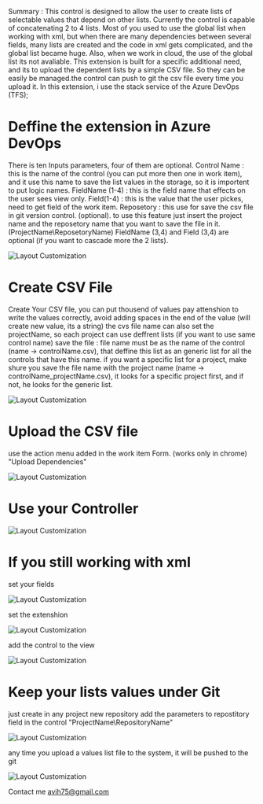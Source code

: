 Summary : This control is designed to allow the user to create lists of selectable values ​​that depend on other lists. Currently the control is capable of concatenating 2 to 4 lists.
Most of you used to use the global list when working with xml, but when there are many dependencies between several fields, many lists are created and the code in xml gets complicated, and the global list became huge.
Also, when we work in cloud, the use of the global list its not avaliable.
This extension is built for a specific additional need, and its to upload the dependent lists by a simple CSV file. So they can be easily be managed.the control can push to git the csv file every time you upload it.
In this extension, i use the stack service of the Azure DevOps (TFS);

# Deffine the extension in Azure DevOps

There is ten Inputs parameters, four of them are optional.
Control Name    : this is the name of the control (you can put more then one in work item),
                  and it use this name to save the list values in the storage, so it is importent to put logic names.
FieldName (1-4) : this is the field name that effects on the user sees view only.
Field(1-4)      : this is the value that the user pickes, need to get field of the work item.
Reposetory      : this use for save the csv file in git version control. (optional).
                  to use this feature just insert the project name and the reposetory name that you want to save the file in it. (ProjectName\ReposetoryName)
FieldName (3,4) and Field (3,4) are optional (if you want to cascade more the 2 lists).

![Layout Customization](img/A.png) 

# Create CSV File

Create Your CSV file, you can put thousend of values
pay attenshion to write the values correctly, avoid adding spaces in the end of the value (will create new value, its a string)
the cvs file name can also set the projectName, so each project can use deffrent lists (if you want to use same control name)
save the file :
                file name must be as the name of the control (name -> controlName.csv), that deffine this list as an generic list for all the controls that have this name.
                if you want a specific list for a project, make shure you save the file name with the project name (name -> controlName_projectName.csv), it looks for a specific project first, and if not, he looks for the generic list.

![Layout Customization](img/C.png)

# Upload the CSV file

use the action menu added in the work item Form. (works only in chrome)
"Upload Dependencies"

![Layout Customization](img/D.png)

# Use your Controller

![Layout Customization](img/E.png)

# If you still working with xml

set your fields

![Layout Customization](img/F1.png)

set the extenshion

![Layout Customization](img/F2.png)

add the control to the view

![Layout Customization](img/F3.png)

# Keep your lists values under Git 

just create in any project new repository
add the parameters to repostitory field in the control "ProjectName\RepositoryName"

![Layout Customization](img/G1.png)

any time you upload a values list file to the system, it will be pushed to the git

![Layout Customization](img/G2.png)

Contact me avih75@gmail.com